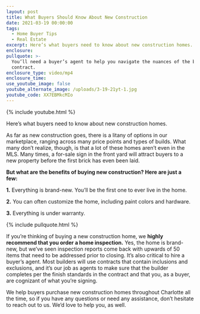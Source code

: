 ```yaml
---
layout: post
title: What Buyers Should Know About New Construction
date: 2021-03-19 00:00:00
tags:
  - Home Buyer Tips
  - Real Estate
excerpt: Here’s what buyers need to know about new construction homes.
enclosure:
pullquote: >-
  You’ll need a buyer’s agent to help you navigate the nuances of the builder’s
  contract.
enclosure_type: video/mp4
enclosure_time:
use_youtube_image: false
youtube_alternate_image: /uploads/3-19-21yt-1.jpg
youtube_code: XX7EBMkcMIo
---
```

{% include youtube.html %}

Here’s what buyers need to know about new construction homes.

As far as new construction goes, there is a litany of options in our marketplace, ranging across many price points and types of builds. What many don’t realize, though, is that a lot of these homes aren’t even in the MLS. Many times, a for-sale sign in the front yard will attract buyers to a new property before the first brick has even been laid.&nbsp;

**But what are the benefits of buying new construction? Here are just a few:**

**1\.** Everything is brand-new. You’ll be the first one to ever live in the home.

**2\.** You can often customize the home, including paint colors and hardware.

**3\.** Everything is under warranty.

{% include pullquote.html %}

If you’re thinking of buying a new construction home, we **highly recommend that you order a home inspection.** Yes, the home is brand-new, but we’ve seen inspection reports come back with upwards of 50 items that need to be addressed prior to closing. It’s also critical to hire a buyer’s agent. Most builders will use contracts that contain inclusions and exclusions, and it’s our job as agents to make sure that the builder completes per the finish standards in the contract and that you, as a buyer, are cognizant of what you’re signing.&nbsp;

We help buyers purchase new construction homes throughout Charlotte all the time, so if you have any questions or need any assistance, don’t hesitate to reach out to us. We’d love to help you, as well.

&nbsp;
